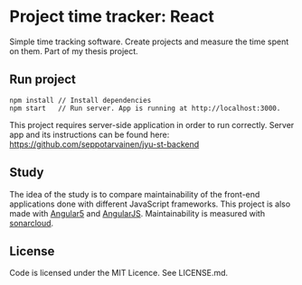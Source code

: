 # Project time tracker: React

Simple time tracking software. Create projects and measure the time spent on them. Part of my thesis project.

## Run project

```
npm install // Install dependencies
npm start   // Run server. App is running at http://localhost:3000.
```

This project requires server-side application in order to run correctly. Server app and its instructions can be found here: https://github.com/seppotarvainen/jyu-st-backend

## Study

The idea of the study is to compare maintainability of the front-end applications done with different JavaScript frameworks. This project is also made with [Angular5](https://github.com/seppotarvainen/jyu-st-angular5) and [AngularJS](https://github.com/seppotarvainen/jyu-st-angularjs). Maintainability is measured with [sonarcloud](https://about.sonarcloud.io/).

## License

Code is licensed under the MIT Licence. See LICENSE.md.

